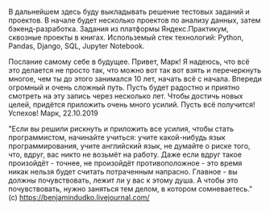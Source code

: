 В дальнейшем здесь буду выкладывать решение тестовых заданий и проектов.
В начале будет несколько проектов по анализу данных, затем бэкенд-разработка. Задания из платформы Яндекс.Практикум, сквозные проекты в книгах.
Использемый стек технологий: Python, Pandas, Django, SQL, Jupyter Notebook.



Послание самому себе в будущее.
Привет, Марк! Я надеюсь, что всё это делается не просто так, что можно вот так вот взять и перечеркнуть многое, чем ты до этого занимался 10 лет, начать всё с начала. Впереди огромный и очень сложный путь. Пусть будет радостно и приятно смотреть на эту запись через несколько лет. Чтобы достичь новых целей, придётся приложить очень много усилий.
Пусть всё получится! Успехов!
Марк, 22.10.2019



"Если вы решили рискнуть и приложить все усилия, чтобы стать программистом, начинайте учиться: учите какой-нибудь язык программирования, учите английский язык, не думайте о риске того, что, вдруг, вас никто не возьмёт на работу. Даже если вдруг такое произойдёт - точнее, не произойдёт противоположное - это время никак нельзя будет считать потраченным напрасно. Главное - вы должны почувствовать, лежит ли у вас к этому душа. А чтобы это почувствовать, нужно заняться тем делом, в котором сомневаетесь."
(с) https://benjamindudko.livejournal.com/
